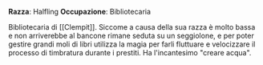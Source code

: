 **Razza**: Halfling
**Occupazione**: Bibliotecaria

Bibliotecaria di [[Clempit]]. Siccome a causa della sua razza è molto bassa e non arriverebbe al bancone rimane seduta su un seggiolone, e per poter gestire grandi moli di libri utilizza la magia per farli fluttuare e velocizzare il processo di timbratura durante i prestiti. Ha l'incantesimo "creare acqua".
